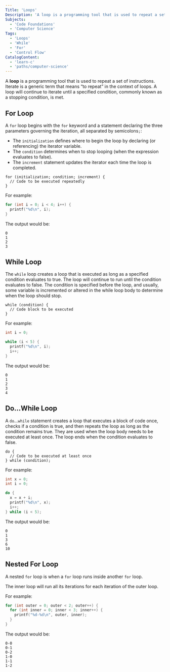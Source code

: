 ```yaml
---
Title: 'Loops'
Description: 'A loop is a programming tool that is used to repeat a set of instructions.'
Subjects:
  - 'Code Foundations'
  - 'Computer Science'
Tags:
  - 'Loops'
  - 'While'
  - 'For'
  - 'Control Flow'
CatalogContent:
  - 'learn-c'
  - 'paths/computer-science'
---
```


A **loop** is a programming tool that is used to repeat a set of instructions. Iterate is a generic term that means “to repeat” in the context of loops. A loop will continue to iterate until a specified condition, commonly known as a stopping condition, is met.

## For Loop

A `for` loop begins with the `for` keyword and a statement declaring the three parameters governing the iteration, all separated by semicolons`;`:

- The `initialization` defines where to begin the loop by declaring (or referencing) the iterator variable.
- The `condition` determines when to stop looping (when the expression evaluates to false).
- The `increment` statement updates the iterator each time the loop is completed.

```pseudo
for (initialization; condition; increment) {
  // Code to be executed repeatedly
}
```

For example:

```c
for (int i = 0; i < 4; i++) {
  printf("%d\n", i);
}
```

The output would be:

```shell
0
1
2
3
```

## While Loop

The `while` loop creates a loop that is executed as long as a specified condition evaluates to true. The loop will continue to run until the condition evaluates to false. The condition is specified before the loop, and usually, some variable is incremented or altered in the while loop body to determine when the loop should stop.

```pseudo
while (condition) {
  // Code block to be executed
}
```

For example:

```c
int i = 0;

while (i < 5) {
  printf("%d\n", i);
  i++;
}
```

The output would be:

```shell
0
1
2
3
4
```

## Do…While Loop

A `do`...`while` statement creates a loop that executes a block of code once, checks if a condition is true, and then repeats the loop as long as the condition remains true. They are used when the loop body needs to be executed at least once. The loop ends when the condition evaluates to false.

```pseudo
do {
  // Code to be executed at least once
} while (condition);
```

For example:

```c
int x = 0;
int i = 0;

do {
  x = x + i;
  printf("%d\n", x);
  i++;
} while (i < 5);
```

The output would be:

```shell
0
1
3
6
10
```

## Nested For Loop

A nested `for` loop is when a `for` loop runs inside another `for` loop.

The inner loop will run all its iterations for each iteration of the outer loop.

For example:

```c
for (int outer = 0; outer < 2; outer++) {
  for (int inner = 0; inner < 3; inner++) {
    printf("%d-%d\n", outer, inner);
  }
}
```

The output would be:

```shell
0-0
0-1
0-2
1-0
1-1
1-2
```
